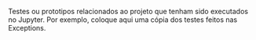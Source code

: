 Testes ou prototipos relacionados ao projeto que tenham sido executados no Jupyter. Por exemplo, coloque aqui uma cópia dos testes feitos nas Exceptions.
